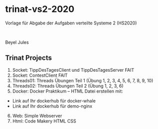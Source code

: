 # trinat-vs2-2020

Vorlage für Abgabe der Aufgaben verteilte Systeme 2 (HS2020)

<br>

Beyel Jules

## Trinat Projects

1) Socket: TippDesTagesClient und TippDesTagesServer          FAIT
2) Socket: ContestClient                                      FAIT
3) Threads01: Threads Übungen Teil 1
(Übung 1, 2, 3, 4, 5, 6, 7, 8, 9, 10)
4) Threads02: Threads Übungen Teil 2 (Übung 1, 2, 3, 6)
5) Docker: Docker Praktikum – HTML Datei erstellen mit:
- Link auf Ihr dockerhub für docker-whale
- Link auf Ihr dockerhub für demo-nginx
6) Web: Simple Webserver
7) Html: Code Makery HTML CSS

